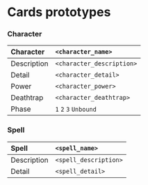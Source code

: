 # Cards prototypes

### Character

|Character  |`<character_name>`|
|:----------|:--|
|Description|`<character_description>`|
|Detail     |`<character_detail>`|
|Power      |`<character_power>`|
|Deathtrap  |`<character_deathtrap>`|
|Phase      |`1` `2` `3` `Unbound`|

### Spell

|Spell      |`<spell_name>`|
|:----------|:--|
|Description|`<spell_description>`|
|Detail     |`<spell_detail>`|
